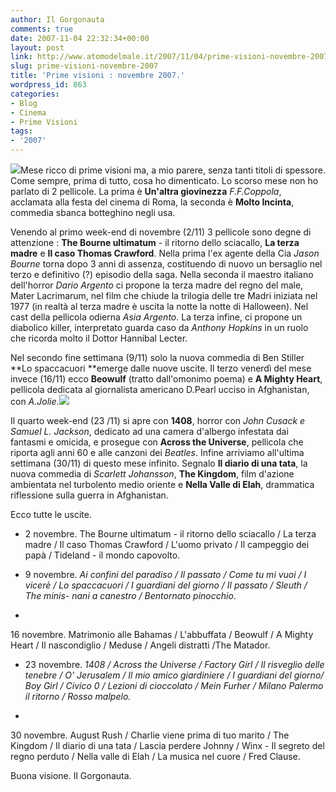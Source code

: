 ```yaml
---
author: Il Gorgonauta
comments: true
date: 2007-11-04 22:32:34+00:00
layout: post
link: http://www.atomodelmale.it/2007/11/04/prime-visioni-novembre-2007/
slug: prime-visioni-novembre-2007
title: 'Prime visioni : novembre 2007.'
wordpress_id: 863
categories:
- Blog
- Cinema
- Prime Visioni
tags:
- '2007'
---
```


![](http://www.atomodelmale.it/wp-content/uploads/2008/10/thebourneultimatum.jpg)Mese ricco di prime visioni ma, a mio parere, senza tanti titoli di spessore. Come sempre, prima di tutto, cosa ho dimenticato. Lo scorso mese non ho parlato di 2 pellicole. La prima è **Un'altra giovinezza** _F.F.Coppola_, acclamata alla festa del cinema di Roma, la seconda è **Molto Incinta**, commedia sbanca botteghino negli usa.

Venendo al primo week-end di novembre (2/11) 3 pellicole sono degne di attenzione : **The Bourne ultimatum** - il ritorno dello sciacallo, **La terza madre** e **Il caso Thomas Crawford**. Nella prima l'ex agente della Cia _Jason Bourne_ torna dopo 3 anni di assenza, costituendo di nuovo un bersaglio nel terzo e definitivo (?) episodio della saga. Nella seconda il maestro italiano dell'horror _Dario Argento_ ci propone la terza madre del regno del male, Mater Lacrimarum, nel film che chiude la trilogia delle tre Madri iniziata nel 1977 (in realtà al terza madre è uscita la notte la notte di Halloween). Nel cast della pellicola odierna _Asia Argento_. La terza infine, ci propone un diabolico killer, interpretato guarda caso da _Anthony Hopkins_ in un ruolo che ricorda molto il Dottor Hannibal Lecter.

<!-- more -->


Nel secondo fine settimana (9/11) solo la nuova commedia di Ben Stiller **Lo spaccacuori **emerge dalle nuove uscite. Il terzo venerdì del mese invece (16/11) ecco **Beowulf** (tratto dall'omonimo poema) e **A Mighty Heart**, pellicola dedicata al giornalista americano D.Pearl ucciso in Afghanistan, con _A.Jolie_.![](http://www.atomodelmale.it/wp-content/uploads/2008/10/laterzamadre.jpg)


Il quarto week-end (23 /11) si apre con **1408**, horror con _John Cusack _e_ Samuel L. Jackson_, dedicato ad una camera d'albergo infestata dai fantasmi e omicida, e prosegue con **Across the Universe**, pellicola che riporta agli anni 60 e alle canzoni dei _Beatles_. Infine arriviamo all'ultima settimana (30/11) di questo mese infinito. Segnalo **Il diario di una tata**, la nuova commedia di _Scarlett Johansson_, **The Kingdom**, film d'azione ambientata nel turbolento medio oriente e **Nella Valle di Elah**, drammatica riflessione sulla guerra in Afghanistan.



Ecco tutte le uscite.



	
  * 2 	novembre. The Bourne ultimatum - il ritorno dello sciacallo / La 	terza madre / Il caso Thomas Crawford / L'uomo privato / Il 	campeggio dei papà / Tideland - il mondo capovolto.

	
  * 9 	novembre. _Ai confini del paradiso / Il passato / Come tu mi vuoi / I 	vicerè / Lo spaccacuori / I guardiani del giorno / Il passato / Sleuth / The 	minis- nani a canestro / Bentornato pinocchio_.

	
  * 


16 	novembre. Matrimonio alle Bahamas / L'abbuffata / Beowulf / A 	Mighty Heart / Il nascondiglio / Meduse / Angeli distratti /The Matador.




	
  * 23 	novembre. _1408 / Across the Universe / Factory Girl / Il 	risveglio delle tenebre / O' Jerusalem / Il mio amico giardiniere / 	I guardiani del giorno/ Boy Girl / Civico 0 / Lezioni di cioccolato / Mein Furher / Milano Palermo il ritorno / Rosso malpelo._

	
  * 


30 novembre. 	August Rush / Charlie viene prima di tuo marito / The Kingdom / 	Il diario di una tata / Lascia perdere Johnny / Winx - Il segreto 	del regno perduto / Nella valle di Elah / La musica nel cuore / Fred Clause.



Buona visione. Il Gorgonauta.
